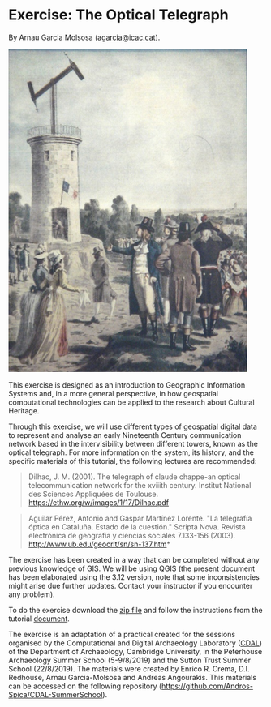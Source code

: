 # Exercise: The Optical Telegraph

By Arnau Garcia Molsosa (agarcia@icac.cat). 

![](telegraph1.png)

This exercise is designed as an introduction to Geographic Information Systems and, in a more general perspective, in how geospatial computational technologies can be applied to the research about Cultural Heritage. 

Through this exercise, we will use different types of geospatial digital data to represent and analyse an early Nineteenth Century communication network based in the intervisibility between different towers, known as the optical telegraph. For more information on the system, its history, and the specific materials of this tutorial, the following lectures are recommended:

> Dilhac, J. M. (2001). The telegraph of claude chappe-an optical telecommunication network for the xviiith century. Institut National des Sciences Appliquées de Toulouse. https://ethw.org/w/images/1/17/Dilhac.pdf

> Aguilar Pérez, Antonio and Gaspar Martínez Lorente. "La telegrafía óptica en Cataluña. Estado de la cuestión." Scripta Nova. Revista electrónica de geografía y ciencias sociales 7.133-156 (2003). http://www.ub.edu/geocrit/sn/sn-137.htm*

The exercise has been created in a way that can be completed without any previous knowledge of GIS. We will be using QGIS (the present document has been elaborated using the 3.12 version, note that some inconsistencies might arise due further updates. Contact your instructor if you encounter any problem).

To do the exercise download the [zip file](optical_telegraph_files.zip) and follow the instructions from the tutorial [document](exercici_telegraf_tutorial.pdf).

The exercise is an adaptation of a practical created for the sessions organised by the Computational and Digital Archaeology Laboratory ([CDAL](https://www.arch.cam.ac.uk/research/laboratories/cdal)) of the Department of Archaeology, Cambridge University, in the Peterhouse Archaeology Summer School (5-9/8/2019) and the Sutton Trust Summer School (22/8/2019). The materials were created by Enrico R. Crema, D.I. Redhouse, Arnau Garcia-Molsosa and Andreas Angourakis. This materials can be accessed on the following repository (https://github.com/Andros-Spica/CDAL-SummerSchool).

